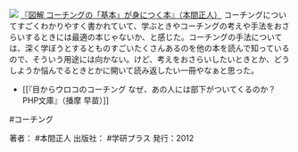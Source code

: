 
[![](https://images-fe.ssl-images-amazon.com/images/I/41qPmJBfYnL._SL160_.jpg)](http://www.amazon.co.jp/exec/obidos/ASIN/B00ARA4NC4/choiyaki81-22/ref=nosim)
[『図解 コーチングの「基本」が身につく本』（本間正人）](http://www.amazon.co.jp/exec/obidos/ASIN/B00ARA4NC4/choiyaki81-22/ref=nosim)
コーチングについてすごくわかりやすく書かれていて、学ぶときやコーチングの考えや手法をおさらいするときには最適の本じゃないか、と感じた。コーチングの手法については、深く学ぼうとするとものすごいたくさんあるのを他の本を読んで知っているので、そういう用途には向かない。けど、考えをおさらいしたいときとか、どうしようか悩んでるときとかに開いて読み返したい一冊やなぁと思った。

- [[『目からウロコのコーチング なぜ、あの人には部下がついてくるのか？ PHP文庫』（播摩 早苗）]]

#コーチング 

著者： #本間正人 
出版社： #学研プラス
発行：2012
